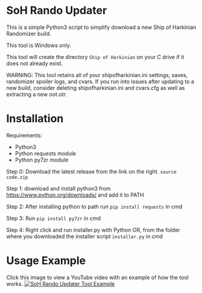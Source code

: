# SoH Rando Updater
This is a simple Python3 script to simplify download a new Ship of Harkinian Randomizer build.

This tool is Windows only.

This tool will create the directory `Ship of Harkinian` on your C drive if it does not already exist.

WARNING: This tool retains all of your shipofharkinian.ini settings, saves, randomizer spoiler logs, and cvars. If you run into issues after updating to a new build, consider deleting shipofharkinian.ini and cvars.cfg as well as extracting a new oot.otr.

# Installation
Requirements:

  * Python3
  * Python requests module
  * Python py7zr module
  
  Step 0: Download the latest release from the link on the right. `source code.zip`
  
  Step 1: download and install python3 from https://www.python.org/downloads/ and add it to PATH
  
  Step 2: After installing python to path run `pip install requests` in cmd
  
  Step 3: Run `pip install py7zr` in cmd
  
  Step 4: Right click and run installer.py with Python OR, from the folder where you downloaded the installer script `installer.py` in cmd

# Usage Example
Click this image to view a YouTube video with an example of how the tool works.
[![SoH Rando Updater Tool Example](https://img.youtube.com/vi/OIggfeBYKHQ/0.jpg)](https://www.youtube.com/watch?v=OIggfeBYKHQ)
